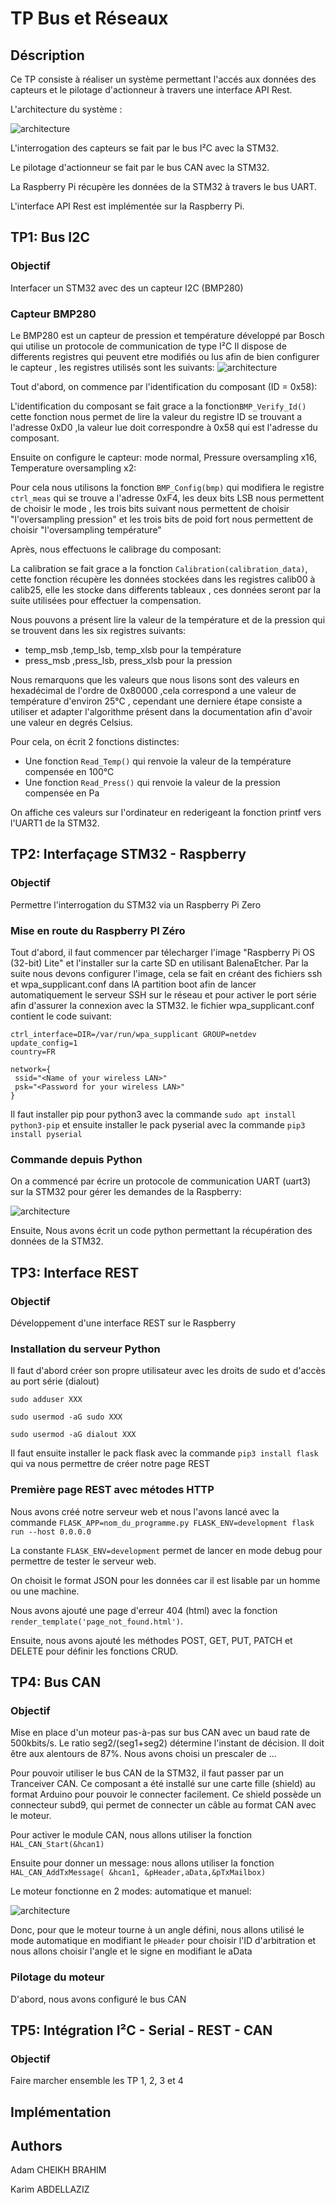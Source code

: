 # TP Bus et Réseaux





## Déscription

Ce TP consiste à réaliser un système permettant l'accés aux données des capteurs et le pilotage d'actionneur à travers une interface API Rest.

L'architecture du système :

![architecture](https://github.com/CBAdamENSEA/TP-Bus-et-reseaux/blob/master/media/System_architecture.PNG)

L'interrogation des capteurs se fait par le bus I²C avec la STM32.

Le pilotage d'actionneur se fait par le bus CAN avec la STM32.

La Raspberry Pi récupère les données de la STM32 à travers le bus UART.

L'interface API Rest est implémentée sur la Raspberry Pi.

## TP1: Bus I2C

### Objectif

Interfacer un STM32 avec des un capteur I2C (BMP280)

### Capteur BMP280
 
Le BMP280 est un capteur de pression et température développé par Bosch qui utilise un protocole de communication de type I²C
Il dispose de differents registres qui peuvent etre modifiés ou lus afin de bien configurer le capteur , les registres utilisés sont les suivants:
![architecture](https://github.com/CBAdamENSEA/TP-Bus-et-reseaux/blob/master/media/mapping.png)

Tout d'abord, on commence par l'identification du composant (ID = 0x58): 

L'identification du composant se fait grace a la fonction`BMP_Verify_Id()`
cette fonction nous permet de lire la valeur du registre ID se trouvant a l'adresse 0xD0 ,la valeur lue doit correspondre à 0x58 qui est l'adresse du composant.

Ensuite on configure le capteur: mode normal, Pressure oversampling x16, Temperature oversampling x2: 

Pour cela nous utilisons la fonction `BMP_Config(bmp)` qui modifiera le registre `ctrl_meas` qui se trouve a l'adresse 0xF4, les deux bits LSB nous permettent de choisir le mode , les trois bits suivant nous permettent de choisir "l'oversampling pression" et les trois bits de poid fort nous permettent de choisir "l'oversampling température"

Après, nous effectuons le calibrage du composant:
 
La calibration se fait grace a la fonction `Calibration(calibration_data)`, cette fonction récupère les données stockées dans les registres calib00 à calib25, elle les stocke dans differents tableaux , ces données seront par la suite utilisées pour effectuer la compensation.  

Nous pouvons a présent lire la valeur de la température et de la pression qui se trouvent dans les six registres suivants: 
* temp_msb ,temp_lsb, temp_xlsb	pour la température
* press_msb ,press_lsb, press_xlsb	pour la pression 

Nous remarquons que les valeurs que nous lisons sont des valeurs en hexadécimal de l'ordre de 0x80000 ,cela correspond a une valeur de température d'environ 25°C , cependant une derniere étape consiste a utiliser et adapter l'algorithme présent dans la documentation afin d'avoir une valeur en degrés Celsius.


Pour cela, on écrit 2 fonctions distinctes:
* Une fonction `Read_Temp()` qui renvoie la valeur de la température compensée en 100°C
* Une fonction `Read_Press()` qui renvoie la valeur de la pression compensée en Pa

On affiche ces valeurs sur l'ordinateur en rederigeant la fonction printf vers l'UART1 de la STM32.

## TP2: Interfaçage STM32 - Raspberry

### Objectif

Permettre l'interrogation du STM32 via un Raspberry Pi Zero

### Mise en route du Raspberry PI Zéro

Tout d'abord, il faut commencer par télecharger l'image  "Raspberry Pi OS (32-bit) Lite" et l'installer sur la carte SD en utilisant BalenaEtcher. 
Par la suite nous devons configurer l'image, cela se fait en créant des fichiers ssh et wpa_supplicant.conf dans lA partition boot afin de lancer 
automatiquement le serveur SSH sur le réseau et pour activer le port série afin d'assurer la connexion avec la STM32.
le fichier wpa_supplicant.conf contient le code suivant:
```
ctrl_interface=DIR=/var/run/wpa_supplicant GROUP=netdev
update_config=1
country=FR

network={
 ssid="<Name of your wireless LAN>"
 psk="<Password for your wireless LAN>"
}   
```


Il faut installer pip pour python3 avec la commande `sudo apt install python3-pip` et ensuite installer le pack pyserial 
avec la commande `pip3 install pyserial`



### Commande depuis Python

On a commencé par écrire un protocole de communication UART (uart3) sur la STM32 pour gérer les demandes de la Raspberry:

![architecture](https://github.com/CBAdamENSEA/TP-Bus-et-reseaux/blob/master/media/protocole.PNG)

Ensuite, Nous avons écrit un code python permettant la récupération des données de la STM32.

## TP3: Interface REST

### Objectif

Développement d'une interface REST sur le Raspberry

### Installation du serveur Python

Il faut d'abord créer son propre utilisateur avec les droits de sudo et  d'accès au port série (dialout)

`sudo adduser XXX`

`sudo usermod -aG sudo XXX`

`sudo usermod -aG dialout XXX`

Il faut ensuite installer le pack flask avec la commande `pip3 install flask` qui va nous permettre de créer notre page REST

### Première page REST avec métodes HTTP

Nous avons créé notre serveur web et nous l'avons lancé avec la commande `FLASK_APP=nom_du_programme.py FLASK_ENV=development flask run --host 0.0.0.0`

La constante `FLASK_ENV=development` permet de lancer en mode debug pour permettre de tester le serveur web.

On choisit le format JSON pour les données car il est lisable par un homme ou une machine.

Nous avons ajouté une page d'erreur 404 (html) avec la fonction `render_template('page_not_found.html')`.

Ensuite, nous avons ajouté les méthodes POST, GET, PUT, PATCH et DELETE pour définir les fonctions CRUD.


## TP4: Bus CAN 

### Objectif

Mise en place d'un moteur pas-à-pas sur bus CAN avec un baud rate de 500kbits/s. Le ratio seg2/(seg1+seg2) détermine 
l'instant de décision. Il doit être aux alentours de 87%. Nous avons choisi un prescaler de ...

Pour pouvoir utiliser le bus CAN de la STM32, il faut passer par un Tranceiver CAN. Ce composant a été installé sur une carte 
fille (shield) au format Arduino pour pouvoir le connecter facilement. Ce shield possède un connecteur subd9, qui permet de 
connecter un câble au format CAN avec le moteur.

Pour activer le module CAN, nous allons utiliser la fonction `HAL_CAN_Start(&hcan1)`

Ensuite pour donner un message: nous allons utiliser la fonction `HAL_CAN_AddTxMessage( &hcan1, &pHeader,aData,&pTxMailbox)`

Le moteur fonctionne en 2 modes: automatique et manuel: 

![architecture](https://github.com/CBAdamENSEA/TP-Bus-et-reseaux/blob/master/media/moteur.PNG)

Donc, pour que le moteur tourne à un angle défini, nous allons utilisé le mode automatique en modifiant le `pHeader` pour choisir 
l'ID d'arbitration et nous allons choisir l'angle et le signe en modifiant le aData

### Pilotage du moteur

D'abord, nous avons configuré le bus CAN

## TP5: Intégration I²C - Serial - REST - CAN

### Objectif

Faire marcher ensemble les TP 1, 2, 3 et 4





## Implémentation 
































## Authors

Adam CHEIKH BRAHIM

Karim ABDELLAZIZ

